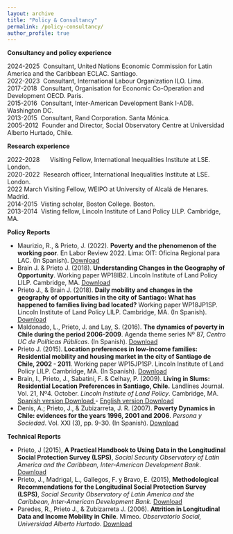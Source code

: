 ```yaml
---
layout: archive
title: "Policy & Consultancy"
permalink: /policy-consultancy/
author_profile: true
---
```


__Consultancy and policy experience__

2024-2025 &nbsp;Consultant, United Nations Economic Commission for Latin America and the Caribbean ECLAC. Santiago. <br>
2022-2023 &nbsp;Consultant, International Labour Organization ILO. Lima. <br>
2017-2018 &nbsp;Consultant, Organisation for Economic Co-Operation and Development OECD. Paris. <br>
2015-2016 &nbsp;Consultant, Inter-American Development Bank I-ADB. Washington DC. <br>
2013-2015 &nbsp;Consultant, Rand Corporation. Santa Mónica. <br>
2005-2012 &nbsp;Founder and Director, Social Observatory Centre at Universidad Alberto Hurtado, Chile.

__Research experience__

2022-2028 &nbsp;&nbsp;&nbsp;&nbsp; Visiting Fellow, International Inequalities Institute at LSE. London. <br>
2020-2022 &nbsp;Research officer, International Inequalities Institute at LSE. London. <br>
2022 March Visiting Fellow, WEIPO at University of Alcalá de Henares. Madrid. <br>
2014-2015 &nbsp;Visting scholar, Boston College. Boston. <br>
2013-2014 &nbsp;Visting fellow, Lincoln Institute of Land Policy LILP. Cambridge, MA. <br>

__Policy Reports__

- Maurizio, R., & Prieto, J. (2022). __Poverty and the phenomenon of the working poor__. En Labor Review 2022. Lima: OIT: Oficina Regional para LAC. (In Spanish). <a href="https://mexico.un.org/sites/default/files/2023-02/panorama_laboral_Am%C3%A9ricaLatinayelCaribe_2022_OIT.pdf" target="_blank"> Download </a>
-	Brain J. & Prieto J. (2018). __Understanding Changes in the Geography of Opportunity__. Working paper WP18IB2. Lincoln Institute of Land Policy LILP. Cambridge, MA. <a href="https://www.lincolninst.edu/publications/working-papers/understanding-changes-in-geography-opportunity" target="_blank"> Download</a>
-	Prieto J., & Brain J. (2018). __Daily mobility and changes in the geography of opportunities in the city of Santiago: What has happened to families living bad located?__ Working paper WP18JP1SP. Lincoln Institute of Land Policy LILP. Cambridge, MA. (In Spanish).<a href="https://www.lincolninst.edu/publications/working-papers/movilidad-cotidiana-cambios-en-la-geografia-oportunidades-en-la-ciudad" target="_blank"> Download</a>
- Maldonado, L., Prieto, J. and Lay, S. (2016). __The dynamics of poverty in Chile during the period 2006-2009__. Agenda theme series Nº 87, _Centro UC de Políticas Públicas_. (In Spanish). <a href="https://politicaspublicas.uc.cl/wp-content//uploads/2016/08/N%C2%B0-87-Din%C3%A1micas-de-la-pobreza-en-Chile.pdf" target="_blank"> Download</a> 
-	Prieto J. (2015). __Location preferences in low-income families: Residential mobility and housing market in the city of Santiago de Chile, 2002 - 2011__. Working paper WP15JP1SP. Lincoln Institute of Land Policy LILP. Cambridge, MA. (In Spanish). <a href="https://www.lincolninst.edu/publications/working-papers/preferencias-localizacion-en-las-familias-bajos-ingresos" target="_blank"> Download</a>
- Brain, I., Prieto, J., Sabatini, F. & Celhay, P. (2009). __Living in Slums: Residential Location Preferences in Santiago, Chile.__ Landlines Journal. Vol. 21, Nº4. October. _Lincoln Institute of Land Policy_. Cambridge, MA. <a href="https://www.lincolninst.edu/publications/articles/vivir-en-campamentos" target="_blank"> Spanish version Download </a> -  <a href="https://www.lincolninst.edu/es/publications/articles/living-slums" target="_blank">  English version Download</a>
- Denis, A.; Prieto, J., & Zubizarreta, J. R. (2007). __Poverty Dynamics in Chile: evidences for the years 1996, 2001 and 2006__. _Persona y Sociedad_. Vol. XXI (3), pp. 9-30. (In Spanish). <a href="https://personaysociedad.uahurtado.cl/index.php/ps/article/view/149" target="_blank"> Download </a>


__Technical Reports__

-	Prieto, J (2015), __A Practical Handbook to Using Data in the Longitudinal Social Protection Survey (LSPS)__, _Social Security Observatory of Latin America and the Caribbean, Inter-American Development Bank_. <a href="/files/2015-Prieto-IDB.pdf" target="_blank"> Download </a>
-	Prieto, J., Madrigal, L., Gallegos, F. y Bravo, E. (2015), __Methodological Recommendations for the Longitudinal Social Protection Survey (LSPS)__, _Social Security Observatory of Latin America and the Caribbean, Inter-American Development Bank_. <a href="/files/2015-Prieto_et_al-IDB.pdf" target="_blank"> Download </a>
-	Paredes, R., Prieto J., & Zubizarreta J. (2006). __Attrition in Longitudinal Data and Income Mobility in Chile__. Mimeo. _Observatorio Social, Universidad Alberto Hurtado_. <a href="/files/2006-Paredes et al-Mimeo_OSUAH.pdf" target="_blank"> Download </a>